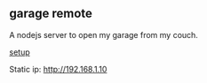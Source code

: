 ## garage remote

A nodejs server to open my garage from my couch.

[setup](./raspberry-pi-setup.md)

Static ip: http://192.168.1.10
